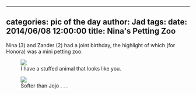 
---
categories: pic of the day
author: Jad
tags: 
date: 2014/06/08 12:00:00
title: Nina's Petting Zoo
---
Nina (3) and Zander (2) had a joint birthday, the highlight of which (for Honora) was a mini petting zoo.

<figure>
<img src="/img/2014/06/08/img_20140608161503.2_medium.jpg" />
<figcaption>I have a stuffed animal that looks like you.</figcaption>
</figure>

<figure>
<img src="/img/2014/06/08/img_20140608161826.1_medium.jpg" />
<figcaption>Softer than Jojo . . .</figcaption>
</figure>
